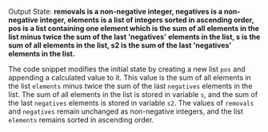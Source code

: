 Output State: **removals is a non-negative integer, negatives is a non-negative integer, elements is a list of integers sorted in ascending order, pos is a list containing one element which is the sum of all elements in the list minus twice the sum of the last 'negatives' elements in the list, s is the sum of all elements in the list, s2 is the sum of the last 'negatives' elements in the list.**

The code snippet modifies the initial state by creating a new list `pos` and appending a calculated value to it. This value is the sum of all elements in the list `elements` minus twice the sum of the last `negatives` elements in the list. The sum of all elements in the list is stored in variable `s`, and the sum of the last `negatives` elements is stored in variable `s2`. The values of `removals` and `negatives` remain unchanged as non-negative integers, and the list `elements` remains sorted in ascending order.